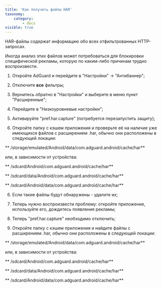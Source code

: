 ```yaml
---
title: 'Как получить файлы HAR'
taxonomy:
    category:
        - docs
visible: true
---
```


HAR-файлы содержат информацию обо всех отфильтрованных HTTP-запросах.

Иногда анализ этих файлов может потребоваться для блокировки специфической рекламы, которую по каким-либо причинам трудно воспроизвести. 

1. Откройте AdGuard и перейдите в "Настройки" -> "Антибаннер";

2. Отключите **все** фильтры;

3. Вернитесь обратно в "Настройки" и выберите в меню пункт "Расширенные";

4. Перейдите в "Низкоуровневые настройки";

5. Активируйте "pref.har.capture" (потребуется перезапустить защиту);

5. Откройте папку с кэшем приложения и проверьте её на наличие уже имеющихся файлов с расширением .har, обычно они расположены в следующей локации:

 **  /storage/emulated/Android/data/com.adguard.android/cache/har**

   или, в зависимости от устройства:

  **   /sdcard/Android/com.adguard.android/cache/har**

  **   /sdcard/data/Android/com.adguard.android/cache/har**

  **   /sdcard/Android/data/com.adguard.android/cache/har**
  
6. Если такие файлы будут обнаружены - удалите их;

7. Теперь нужно воспроизвести проблему: откройте приложение, используйте его, дождитесь появления рекламы; 

8. Теперь "pref.har.capture" необходимо отключить;

9. Откройте папку с кэшем приложения и найдите файлы с расширением .har, обычно они расположены в следующей локации:

 **  /storage/emulated/Android/data/com.adguard.android/cache/har**

   или, в зависимости от устройства:

  **   /sdcard/Android/com.adguard.android/cache/har**

  **   /sdcard/data/Android/com.adguard.android/cache/har**

  **   /sdcard/Android/data/com.adguard.android/cache/har**
